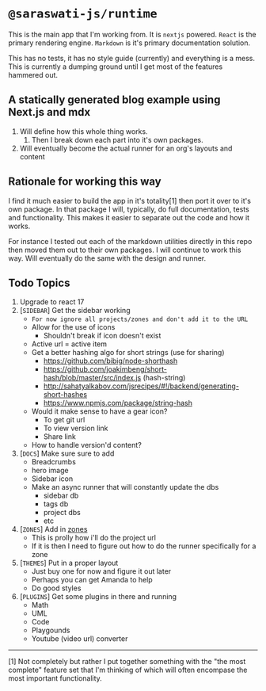 # `@saraswati-js/runtime`
This is the main app that I'm working from. It is `nextjs` powered. `React` is the primary rendering engine. `Markdown` is it's primary documentation solution.

This has no tests, it has no style guide (currently) and everything is a mess. This is currently a dumping ground until I get most of the features hammered out.

## A statically generated blog example using Next.js and mdx
1. Will define how this whole thing works.
    1. Then I break down each part into it's own packages.
1. Will eventually become the actual runner for an org's layouts and content

## Rationale for working this way
I find it much easier to build the app in it's totality[1] then port it over to it's own package. In that package I will, typically, do full documentation, tests and functionality. This makes it easier to separate out the code and how it works.

For instance I tested out each of the markdown utilities directly in this repo then moved them out to their own packages. I will continue to work this way. Will eventually do the same with the design and runner.

## Todo Topics
1. Upgrade to react 17
1. [`SIDEBAR`] Get the sidebar working
    * `For now ignore all projects/zones and don't add it to the URL`
    * Allow for the use of icons
      *  Shouldn't break if icon doesn't exist
    * Active url = active item
    * Get a better hashing algo for short strings (use for sharing)
        - https://github.com/bibig/node-shorthash
        - https://github.com/joakimbeng/short-hash/blob/master/src/index.js (hash-string)
        - http://sahatyalkabov.com/jsrecipes/#!/backend/generating-short-hashes
        - https://www.npmjs.com/package/string-hash
    * Would it make sense to have a gear icon?
        - To get git url
        - To view version link
        - Share link
    * How to handle version'd content?
1. [`DOCS`] Make sure sure to add
    * Breadcrumbs
    * hero image
    * Sidebar icon
    * Make an async runner that will constantly update the dbs
        * sidebar db
        * tags db
        * project dbs
        * etc
1. [`ZONES`] Add in [zones](https://github.com/vercel/next.js/tree/canary/examples/with-zones)
    * This is prolly how i'll do the project url
    * If it is then I need to figure out how to do the runner specifically for a zone
1. [`THEMES`] Put in a proper layout
    * Just buy one for now and figure it out later
    * Perhaps you can get Amanda to help
    * Do good styles
1. [`PLUGINS`] Get some plugins in there and running
    * Math
    * UML
    * Code
    * Playgounds
    * Youtube (video url) converter

---
[1] Not completely but rather I put together something with the "the most complete" feature set that I'm thinking of which will often encompase the most important functionality. 
